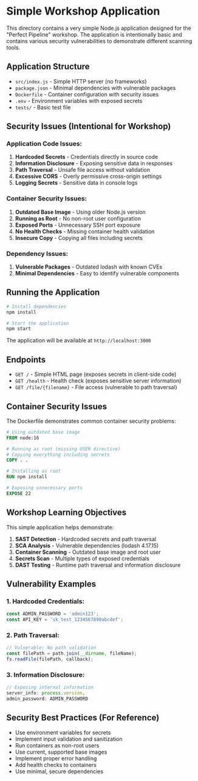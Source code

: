 # Simple Workshop Application

This directory contains a very simple Node.js application designed for the "Perfect Pipeline" workshop. The application is intentionally basic and contains various security vulnerabilities to demonstrate different scanning tools.

## Application Structure

- `src/index.js` - Simple HTTP server (no frameworks)
- `package.json` - Minimal dependencies with vulnerable packages
- `Dockerfile` - Container configuration with security issues
- `.env` - Environment variables with exposed secrets
- `tests/` - Basic test file

## Security Issues (Intentional for Workshop)

### Application Code Issues:
1. **Hardcoded Secrets** - Credentials directly in source code
2. **Information Disclosure** - Exposing sensitive data in responses
3. **Path Traversal** - Unsafe file access without validation
4. **Excessive CORS** - Overly permissive cross-origin settings
5. **Logging Secrets** - Sensitive data in console logs

### Container Security Issues:
1. **Outdated Base Image** - Using older Node.js version
2. **Running as Root** - No non-root user configuration
3. **Exposed Ports** - Unnecessary SSH port exposure
4. **No Health Checks** - Missing container health validation
5. **Insecure Copy** - Copying all files including secrets

### Dependency Issues:
1. **Vulnerable Packages** - Outdated lodash with known CVEs
2. **Minimal Dependencies** - Easy to identify vulnerable components

## Running the Application

```bash
# Install dependencies
npm install

# Start the application
npm start
```

The application will be available at `http://localhost:3000`

## Endpoints

- `GET /` - Simple HTML page (exposes secrets in client-side code)
- `GET /health` - Health check (exposes sensitive server information)
- `GET /file/{filename}` - File access (vulnerable to path traversal)

## Container Security Issues

The Dockerfile demonstrates common container security problems:

```dockerfile
# Using outdated base image
FROM node:16

# Running as root (missing USER directive)
# Copying everything including secrets
COPY . .

# Installing as root
RUN npm install

# Exposing unnecessary ports
EXPOSE 22
```

## Workshop Learning Objectives

This simple application helps demonstrate:

1. **SAST Detection** - Hardcoded secrets and path traversal
2. **SCA Analysis** - Vulnerable dependencies (lodash 4.17.15)
3. **Container Scanning** - Outdated base image and root user
4. **Secrets Scan** - Multiple types of exposed credentials
5. **DAST Testing** - Runtime path traversal and information disclosure

## Vulnerability Examples

### 1. Hardcoded Credentials:
```javascript
const ADMIN_PASSWORD = 'admin123';
const API_KEY = 'sk_test_1234567890abcdef';
```

### 2. Path Traversal:
```javascript
// Vulnerable: No path validation
const filePath = path.join(__dirname, fileName);
fs.readFile(filePath, callback);
```

### 3. Information Disclosure:
```javascript
// Exposing internal information
server_info: process.version,
admin_password: ADMIN_PASSWORD
```

## Security Best Practices (For Reference)

- Use environment variables for secrets
- Implement input validation and sanitization
- Run containers as non-root users
- Use current, supported base images
- Implement proper error handling
- Add health checks to containers
- Use minimal, secure dependencies
